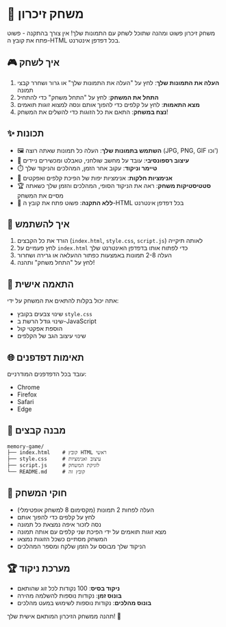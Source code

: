 # 🧠 משחק זיכרון

משחק זיכרון פשוט ומהנה שתוכל לשחק עם התמונות שלך! אין צורך בהתקנה - פשוט פתח את קובץ ה-HTML בכל דפדפן אינטרנט.

## 🎮 איך לשחק

1. **העלה את התמונות שלך**: לחץ על "העלה את התמונות שלך" או גרור ושחרר קבצי תמונה
2. **התחל את המשחק**: לחץ על "התחל משחק" כדי להתחיל
3. **מצא התאמות**: לחץ על קלפים כדי להפוך אותם ונסה למצוא זוגות תואמים
4. **נצח במשחק**: התאם את כל הזוגות כדי להשלים את המשחק!

## ✨ תכונות

- 🖼️ **השתמש בתמונות שלך**: העלה כל תמונות שאתה רוצה (JPG, PNG, GIF וכו')
- 📱 **עיצוב רספונסיבי**: עובד על מחשב שולחני, טאבלט ומכשירים ניידים
- ⏱️ **טיימר וניקוד**: עקוב אחר הזמן, המהלכים והניקוד שלך
- 🎯 **אנימציות חלקות**: אנימציות יפות של הפיכת קלפים ואפקטים
- 🏆 **סטטיסטיקות משחק**: ראה את הניקוד הסופי, המהלכים והזמן שלך כשאתה מסיים את המשחק
- 💾 **ללא התקנה**: פשוט פתח את קובץ ה-HTML בכל דפדפן אינטרנט

## 🚀 איך להשתמש

1. הורד את כל הקבצים (`index.html`, `style.css`, `script.js`) לאותה תיקייה
2. לחץ פעמיים על `index.html` כדי לפתוח אותו בדפדפן האינטרנט שלך
3. העלה 2-8 תמונות באמצעות כפתור ההעלאה או גרירה ושחרור
4. לחץ על "התחל משחק" ותהנה!

## 🎨 התאמה אישית

אתה יכול בקלות להתאים את המשחק על ידי:
- שינוי צבעים בקובץ `style.css`
- שינוי גודל הרשת ב-JavaScript
- הוספת אפקטי קול
- שינוי עיצוב הגב של הקלפים

## 🌐 תאימות דפדפנים

עובד בכל הדפדפנים המודרניים:
- Chrome
- Firefox
- Safari
- Edge

## 📁 מבנה קבצים

```
memory-game/
├── index.html    # קובץ HTML ראשי
├── style.css     # עיצוב ואנימציות
├── script.js     # לוגיקת המשחק
└── README.md     # קובץ זה
```

## 🎯 חוקי המשחק

- העלה לפחות 2 תמונות (מקסימום 8 למשחק אופטימלי)
- לחץ על קלפים כדי להפוך אותם
- נסה לזכור איפה נמצאת כל תמונה
- מצא זוגות תואמים על ידי הפיכת שני קלפים עם אותה תמונה
- המשחק מסתיים כשכל הזוגות נמצאו
- הניקוד שלך מבוסס על הזמן שלקח ומספר המהלכים

## 🏆 מערכת ניקוד

- **ניקוד בסיס**: 100 נקודות לכל זוג שהותאם
- **בונוס זמן**: נקודות נוספות להשלמה מהירה
- **בונוס מהלכים**: נקודות נוספות לשימוש במעט מהלכים

תהנה ממשחק הזיכרון המותאם אישית שלך! 🎉
